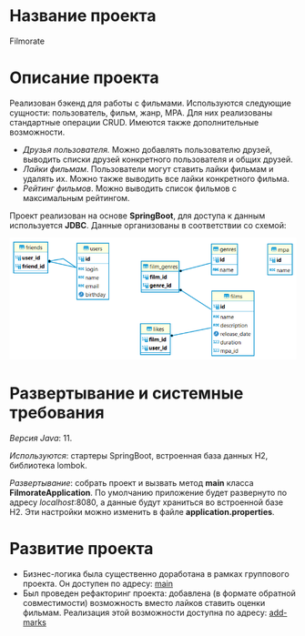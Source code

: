 # Название проекта
Filmorate

# Описание проекта
Реализован бэкенд для работы с фильмами. Используются следующие сущности: пользователь, фильм, жанр, MPA. Для них реализованы стандартные операции CRUD. Имеются также дополнительные возможности.
- *Друзья пользователя.* Можно добавлять пользователю друзей, выводить списки друзей конкретного пользователя и общих друзей.
- *Лайки фильмам*. Пользователи могут ставить лайки фильмам и удалять их. Можно также выводить все лайки конкретного фильма.
- *Рейтинг фильмов*. Можно выводить список фильмов с максимальным рейтингом.

Проект реализован на основе **SpringBoot**, для доступа к данным используется **JDBC**. Данные организованы в соответствии со схемой:

![diagram.png](diagram.png "Схема базы")

# Развертывание и системные требования
*Версия Java*: 11. 

*Используются*: стартеры SpringBoot, встроенная база данных H2, библиотека lombok. 

*Развертывание*: собрать проект и вызвать метод **main** класса **FilmorateApplication**. По умолчанию приложение будет развернуто по адресу *localhost*:8080, а данные будут храниться во встроенной базе H2. Эти настройки можно изменить в файле **application.properties**. 

# Развитие проекта
- Бизнес-логика была существенно доработана в рамках группового проекта. Он доступен по адресу:
 [main](https://github.com/AltairPhinArev/java-filmorate/tree/main "")
- Был проведен рефакторинг проекта: добавлена (в формате обратной совместимости) возможность вместо лайков ставить оценки фильмам. Реализация этой возможности доступна по адресу:
 [add-marks](https://github.com/AltairPhinArev/java-filmorate/tree/add-marks "") 
